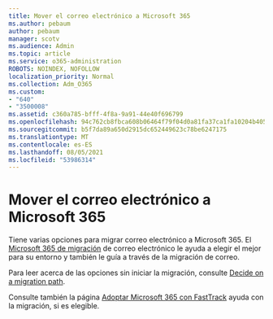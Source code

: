 ```yaml
---
title: Mover el correo electrónico a Microsoft 365
ms.author: pebaum
author: pebaum
manager: scotv
ms.audience: Admin
ms.topic: article
ms.service: o365-administration
ROBOTS: NOINDEX, NOFOLLOW
localization_priority: Normal
ms.collection: Adm_O365
ms.custom:
- "640"
- "3500008"
ms.assetid: c360a785-bfff-4f8a-9a91-44e40f696799
ms.openlocfilehash: 94c762cb8fbca608b06464f79f04d0a81fa37ca1fa10204b405a18bd79f4bade
ms.sourcegitcommit: b5f7da89a650d2915dc652449623c78be6247175
ms.translationtype: MT
ms.contentlocale: es-ES
ms.lasthandoff: 08/05/2021
ms.locfileid: "53986314"
---
```

# <a name="move-email-to-microsoft-365"></a>Mover el correo electrónico a Microsoft 365

Tiene varias opciones para migrar correo electrónico a Microsoft 365. El [Microsoft 365 de migración](https://aka.ms/alchemyinsight-mailmigrationadvisor) de correo electrónico le ayuda a elegir el mejor para su entorno y también le guía a través de la migración de correo.
  
Para leer acerca de las opciones sin iniciar la migración, consulte [Decide on a migration path](https://docs.microsoft.com/Exchange/mailbox-migration/decide-on-a-migration-path).

Consulte también la página [Adoptar Microsoft 365 con FastTrack](https://www.microsoft.com/fasttrack/microsoft-365/office-365) ayuda con la migración, si es elegible.
  